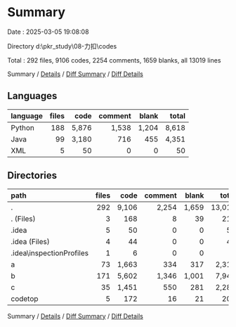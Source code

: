 # Summary

Date : 2025-03-05 19:08:08

Directory d:\\pkr_study\\08-力扣\\codes

Total : 292 files,  9106 codes, 2254 comments, 1659 blanks, all 13019 lines

Summary / [Details](details.md) / [Diff Summary](diff.md) / [Diff Details](diff-details.md)

## Languages
| language | files | code | comment | blank | total |
| :--- | ---: | ---: | ---: | ---: | ---: |
| Python | 188 | 5,876 | 1,538 | 1,204 | 8,618 |
| Java | 99 | 3,180 | 716 | 455 | 4,351 |
| XML | 5 | 50 | 0 | 0 | 50 |

## Directories
| path | files | code | comment | blank | total |
| :--- | ---: | ---: | ---: | ---: | ---: |
| . | 292 | 9,106 | 2,254 | 1,659 | 13,019 |
| . (Files) | 3 | 168 | 8 | 39 | 215 |
| .idea | 5 | 50 | 0 | 0 | 50 |
| .idea (Files) | 4 | 44 | 0 | 0 | 44 |
| .idea\\inspectionProfiles | 1 | 6 | 0 | 0 | 6 |
| a | 73 | 1,663 | 334 | 317 | 2,314 |
| b | 171 | 5,602 | 1,346 | 1,001 | 7,949 |
| c | 35 | 1,451 | 550 | 281 | 2,282 |
| codetop | 5 | 172 | 16 | 21 | 209 |

Summary / [Details](details.md) / [Diff Summary](diff.md) / [Diff Details](diff-details.md)